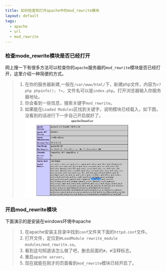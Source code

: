 ```yaml
---
title: 如何检查和打开apache中的mod_rewrite模块
layout: default
tags:
  - apache
  - url
  - mod_rewrite
---
```

### 检查mode_rewrite模块是否已经打开

网上搜一下有很多方法可以检查你的`apache`服务器的`mod_rewrite`模块是否已经打开，这里介绍一种简便的方式。

> 1. 在你的服务器新建,一般在`/var/www/html/`下，新建php文件，内容为`<?php phpinfo(); ?>`，文件名可以是`index.php`。打开浏览器输入你服务器地址。
> 2. 你会看到一些信息，搜索关键字`mod_rewrite`。
> 3. 如果能在`Loaded Modules`区找到关键字，说明模块已经载入，如下图，没看到的话进行下一步自己开启就好了。
[![mod_rewrite](/media/files/2016/03/23/mod_rewrite.jpg)](https://google.com)

### 开启mod_rewrite模块
下面演示的是安装在windows环境中apache

> 1. 在apache安装主目录中找到`conf`文件夹下面的`httpd.conf`文件。
> 2. 打开文件，定位到`#LoadModule rewrite_module modules/mod_rewrite.so`。
> 3. 看到这句知道该怎么做了吧，删去前面的`#`，`#`注释标志。
> 4. 重启`apache server`。
> 5. 现在就能在刚才的页面看到`mod_rewrite`模块已经开启了。
